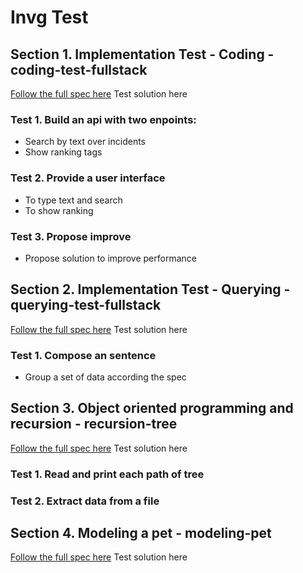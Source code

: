 # Invg Test

## Section 1. Implementation Test - Coding - coding-test-fullstack
[Follow the full spec here](spec-coding-test-full-stack.md)
Test solution here

### Test 1. Build an api with two enpoints:
* Search by text over incidents
* Show ranking tags

### Test 2. Provide a user interface
* To type text and search
* To show ranking

### Test 3. Propose improve
* Propose solution to improve performance

## Section 2. Implementation Test - Querying - querying-test-fullstack
[Follow the full spec here](spec-querying-test-full-stack.md)
Test solution here

### Test 1. Compose an sentence
* Group a set of data according the spec


## Section 3. Object oriented programming and recursion - recursion-tree
[Follow the full spec here](spec-recursion-test-full-stack.md)
Test solution here

### Test 1. Read and print each path of tree
### Test 2. Extract data from a file

## Section 4. Modeling a pet - modeling-pet
[Follow the full spec here]()
Test solution here

